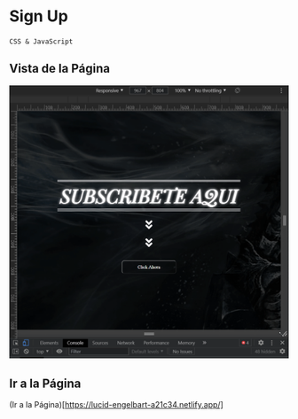 # Sign Up
`CSS & JavaScript`

## Vista de la Página
![image](vista.gif)
	
## Ir a la Página
(Ir a la Página)[https://lucid-engelbart-a21c34.netlify.app/]
